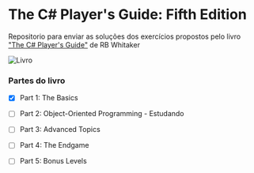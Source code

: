 # The C# Player's Guide: Fifth Edition 
 Repositorio para enviar as soluções dos exercícios propostos pelo livro ["The C# Player's Guide"]((https://www.amazon.com/C-Players-Guide-5th/dp/0985580151).) de RB Whitaker

![Livro](https://m.media-amazon.com/images/I/411DqifI9BL._UX250_.jpg)



### Partes do livro

- [X] Part 1: The Basics
- [ ] Part 2: Object-Oriented Programming - Estudando
- [ ] Part 3: Advanced Topics
- [ ] Part 4: The Endgame
- [ ] Part 5: Bonus Levels



